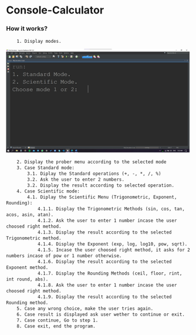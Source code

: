 # Console-Calculator

### How it works?
        1. Display modes.
<img src="README assets/1.jpg" width="500"></img>

        2. Display the prober menu according to the selected mode
        3. Case Standard mode:
            3.1. Diplay the Standard operations (+, -, *, /, %)
            3.2. Ask the user to enter 2 numbers.
            3.2. Display the result according to selected operation.
        4. Case Scientific mode:
            4.1. Diplay the Scientific Menu (Trigonometric, Exponent, Rounding):
                4.1.1. Display the Trigonometric Methods (sin, cos, tan, acos, asin, atan).
                4.1.2. Ask the user to enter 1 number incase the user choosed right method.
                4.1.3. Display the result according to the selected Trigonometric method.
                4.1.4. Display the Exponent (exp, log, log10, pow, sqrt).
                4.1.5. Incase the user choosed right method, it asks for 2 numbers incase of pow or 1 number otherwise.
                4.1.6. Display the result according to the selected Exponent method.
                4.1.7. Display the Rounding Methods (ceil, floor, rint, int round, abs).
                4.1.8. Ask the user to enter 1 number incase the user choosed right method.
                4.1.9. Display the result according to the selected Rounding method.
        5. Case any wrong choice, make the user tries again.
        6. Case result is displayed ask user wether to continue or exit.
        7. Case continue, Go to step 1.
        8. Case exit, end the program.
